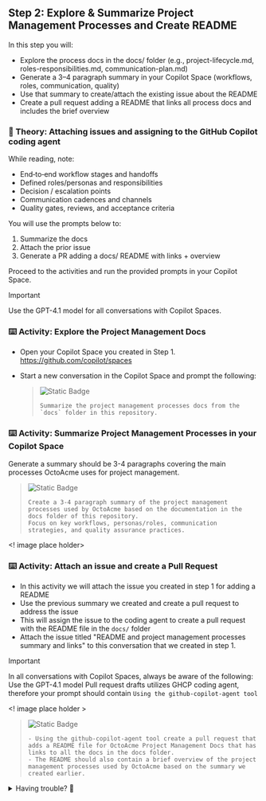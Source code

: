 ## Step 2: Explore & Summarize Project Management Processes and Create README

In this step you will:

- Explore the process docs in the docs/ folder (e.g., project-lifecycle.md, roles-responsibilities.md, communication-plan.md)
- Generate a 3–4 paragraph summary in your Copilot Space (workflows, roles, communication, quality)
- Use that summary to create/attach the existing issue about the README
- Create a pull request adding a README that links all process docs and includes the brief overview

### 📖 Theory: Attaching issues and assigning to the GitHub Copilot coding agent

While reading, note:

- End‑to‑end workflow stages and handoffs
- Defined roles/personas and responsibilities
- Decision / escalation points
- Communication cadences and channels
- Quality gates, reviews, and acceptance criteria

You will use the prompts below to:

1. Summarize the docs
2. Attach the prior issue
3. Generate a PR adding a docs/ README with links + overview

Proceed to the activities and run the provided prompts in your Copilot Space.

> [!IMPORTANT]
> Use the GPT-4.1 model for all conversations with Copilot Spaces.

### ⌨️ Activity: Explore the Project Management Docs

- Open your Copilot Space you created in Step 1. https://github.com/copilot/spaces
- Start a new conversation in the Copilot Space and prompt the following:
  
   > ![Static Badge](https://img.shields.io/badge/-Prompt-text?style=social&logo=github%20copilot)
   >
   > ```prompt
   > Summarize the project management processes docs from the `docs` folder in this repository.
   > ```

### ⌨️ Activity: Summarize Project Management Processes in your Copilot Space

Generate a summary should be 3-4 paragraphs covering the main processes OctoAcme uses for project management.

   > ![Static Badge](https://img.shields.io/badge/-Prompt-text?style=social&logo=github%20copilot)
   >
   > ```prompt
   > Create a 3-4 paragraph summary of the project management processes used by OctoAcme based on the documentation in the docs folder of this repository. 
   > Focus on key workflows, personas/roles, communication strategies, and quality assurance practices.
   > ```

<! image place holder>

### ⌨️ Activity: Attach an issue and create a Pull Request

- In this activity we will attach the issue you created in step 1 for adding a README
- Use the previous summary we created and create a pull request to address the issue
- This will assign the issue to the coding agent to create a pull request with the README file in the `docs/` folder
- Attach the issue titled "README and project management processes summary and links" to this conversation that we created in step 1.

> [!IMPORTANT]
> In all conversations with Copilot Spaces, always be aware of the following:
> Use the GPT-4.1 model
> Pull request drafts utilizes GHCP coding agent, therefore your prompt should contain `Using the github-copilot-agent tool`

<! image place holder >

   > ![Static Badge](https://img.shields.io/badge/-Prompt-text?style=social&logo=github%20copilot)
   >
   > ```prompt
   > - Using the github-copilot-agent tool create a pull request that adds a README file for OctoAcme Project Management Docs that has links to all the docs in the docs folder.
   > - The README should also contain a brief overview of the project management processes used by OctoAcme based on the summary we created earlier.
   > ```

<details>
<summary>Having trouble? 🤷</summary><br/>

- Look for files like `project-lifecycle.md`, `roles-responsibilities.md`, `communication-plan.md` in the docs folder
- Focus on understanding the overall workflow rather than memorizing every detail
- If using Copilot, try asking: "Summarize the project management processes in the docs folder"

</details>

